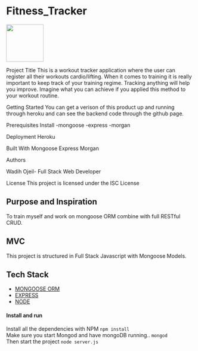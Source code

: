 # Fitness_Tracker

<img src= (https://user-images.githubusercontent.com/60321934/82580850-bfc76100-9b5d-11ea-9ad8-3bb3a71708f5.png) width="100" height="100">




Project Title
This is a workout tracker application where the user can register all their workouts cardio/lifting.
When it comes to training it is really important to keep track of your training regime. Tracking anything will help you improve.
Imagine what you can achieve if you applied this method to your workout routine.

Getting Started
You can get a verison of this product up and running through heroku and can see the backend code through the github
page.

Prerequisites
Install
-mongoose
-express
-morgan



Deployment
Heroku

Built With
Mongoose
Express
Morgan




Authors

Wadih Ojeil- Full Stack Web Developer

License
This project is licensed under the ISC License

## Purpose and Inspiration
To train myself and work on mongoose ORM combine with full RESTful CRUD. 

## MVC
This project is structured in Full Stack Javascript with Mongoose Models. 

## Tech Stack
+ [MONGOOSE ORM](https://www.npmjs.com/package/mongoose)
+ [EXPRESS](https://www.npmjs.com/package/express)
+ [NODE](https://nodejs.org/en/)

#### Install and run
Install all the dependencies with NPM
`npm install` <br>
Make sure you start Mongod and have mongoDB running..
`mongod` <br>
Then start the project
`node server.js`


